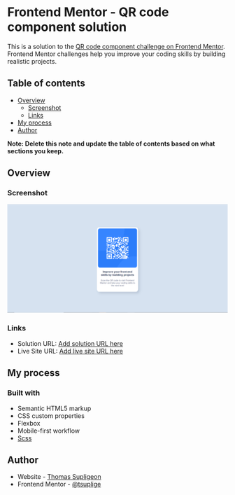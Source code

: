 # Frontend Mentor - QR code component solution

This is a solution to the [QR code component challenge on Frontend Mentor](https://www.frontendmentor.io/challenges/qr-code-component-iux_sIO_H). Frontend Mentor challenges help you improve your coding skills by building realistic projects. 

## Table of contents

- [Overview](#overview)
  - [Screenshot](#screenshot)
  - [Links](#links)
- [My process](#my-process)
- [Author](#author)

**Note: Delete this note and update the table of contents based on what sections you keep.**

## Overview

### Screenshot

![](./screenshot.jpg)


### Links

- Solution URL: [Add solution URL here](https://github.com/tsuplige/QR_component)
- Live Site URL: [Add live site URL here](https://tsuplige.github.io/QR_component)

## My process

### Built with

- Semantic HTML5 markup
- CSS custom properties
- Flexbox
- Mobile-first workflow
- [Scss](https://sass-lang.com/)

## Author

- Website - [Thomas Supligeon](https://github.com/tsuplige)
- Frontend Mentor - [@tsuplige](https://www.frontendmentor.io/profile/tsuplige)
